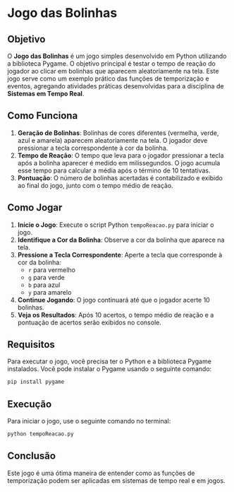 # Jogo das Bolinhas

## Objetivo

O **Jogo das Bolinhas** é um jogo simples desenvolvido em Python utilizando a biblioteca Pygame. O objetivo principal é testar o tempo de reação do jogador ao clicar em bolinhas que aparecem aleatoriamente na tela. Este jogo serve como um exemplo prático das funções de temporização e eventos, agregando atividades práticas desenvolvidas para a disciplina de **Sistemas em Tempo Real**.

## Como Funciona

1. **Geração de Bolinhas**: Bolinhas de cores diferentes (vermelha, verde, azul e amarela) aparecem aleatoriamente na tela. O jogador deve pressionar a tecla correspondente à cor da bolinha.
2. **Tempo de Reação**: O tempo que leva para o jogador pressionar a tecla após a bolinha aparecer é medido em milissegundos. O jogo acumula esse tempo para calcular a média após o término de 10 tentativas.
3. **Pontuação**: O número de bolinhas acertadas é contabilizado e exibido ao final do jogo, junto com o tempo médio de reação.

## Como Jogar

1. **Inicie o Jogo**: Execute o script Python `tempoReacao.py` para iniciar o jogo.
2. **Identifique a Cor da Bolinha**: Observe a cor da bolinha que aparece na tela.
3. **Pressione a Tecla Correspondente**: Aperte a tecla que corresponde à cor da bolinha:
   - `r` para vermelho
   - `g` para verde
   - `b` para azul
   - `y` para amarelo
4. **Continue Jogando**: O jogo continuará até que o jogador acerte 10 bolinhas.
5. **Veja os Resultados**: Após 10 acertos, o tempo médio de reação e a pontuação de acertos serão exibidos no console.

## Requisitos

Para executar o jogo, você precisa ter o Python e a biblioteca Pygame instalados. Você pode instalar o Pygame usando o seguinte comando:

```bash
pip install pygame
```

## Execução

Para iniciar o jogo, use o seguinte comando no terminal:
```bash
python tempoReacao.py
```
## Conclusão
Este jogo é uma ótima maneira de entender como as funções de temporização podem ser aplicadas em sistemas de tempo real e em jogos. 